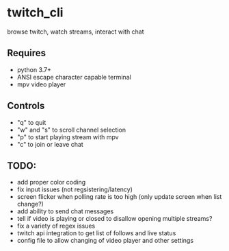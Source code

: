 # twitch_cli
browse twitch, watch streams, interact with chat

## Requires
  - python 3.7+
  - ANSI escape character capable terminal
  - mpv video player


## Controls
  - "q" to quit
  - "w" and "s" to scroll channel selection
  - "p" to start playing stream with mpv
  - "c" to join or leave chat
 
## TODO:
  - add proper color coding
  - fix input issues (not regsistering/latency)
  - screen flicker when polling rate is too high (only update screen when list change?)
  - add ability to send chat messages
  - tell if video is playing or closed to disallow opening multiple streams?
  - fix a variety of regex issues
  - twitch api integration to get list of follows and live status
  - config file to allow changing of video player and other settings
